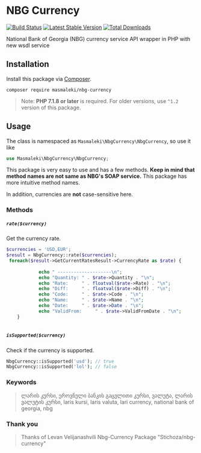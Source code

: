 # NBG Currency

[![Build Status](https://travis-ci.org/Masmaleki/nbg-currency.svg?branch=master)](https://travis-ci.org/Stichoza/nbg-currency) [![Latest Stable Version](https://img.shields.io/packagist/v/Stichoza/nbg-currency.svg)](https://packagist.org/packages/masmaleki/nbg-currency) [![Total Downloads](https://img.shields.io/packagist/dt/Stichoza/nbg-currency.svg)](https://packagist.org/packages/stichoza/nbg-currency)

National Bank of Georgia (NBG) currency service API wrapper in PHP with new wsdl service

## Installation

Install this package via [Composer](https://getcomposer.org/).

```
composer require masmaleki/nbg-currency
```

> Note: **PHP 7.1.8 or later** is required. For older versions, use `^1.2` version of this package.

## Usage

The class is namespaced as `Masmaleki\NbgCurrency\NbgCurrency`, so use it like

```php
use Masmaleki\NbgCurrency\NbgCurrency;
```

This package is very easy to use and has a few methods. **Keep in mind that method names are not same as NBG's SOAP service.** This package has more intuitive method names.

In addition, currencies are **not** case-sensitive here.

### Methods

##### `rate($currency)`

Get the currency rate.

```php
$currencies = 'USD,EUR';
$result = NbgCurrency::rate($currencies);
 foreach($result->GetCurrentRatesResult->CurrencyRate as $rate) {
    
            echo " --------------------\n";
            echo "Quantity: " . $rate->Quantity . "\n";
            echo "Rate:     " . floatval($rate->Rate) . "\n";
            echo "Diff:     " . floatval($rate->Diff) . "\n";
            echo "Code:     " . $rate->Code . "\n";
            echo "Name:     " . $rate->Name . "\n";
            echo "Date:     " . $rate->Date . "\n";
            echo "ValidFrom:     " . $rate->ValidFromDate . "\n"; 
    }
  
```


##### `isSupported($currency)`

Check if the currency is supported.

```php
NbgCurrency::isSupported('usd'); // true
NbgCurrency::isSupported('lol'); // false
```




### Keywords

> ლარის კურსი, ეროვნული ბანკის გაცვლითი კურსი, ვალუტა, ლარის ვალუტის კურსი, laris kursi, laris valuta, lari currency, national bank of georgia, nbg
### Thank you 
>Thanks of Levan Velijanashvili Nbg-Currency Package "Stichoza/nbg-currency"